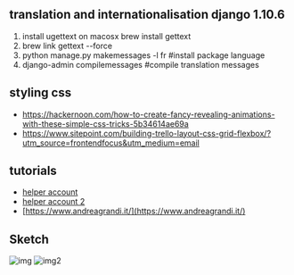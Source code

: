 ## translation and internationalisation django 1.10.6
1. install ugettext on macosx brew install gettext
2. brew link gettext --force
3. python manage.py makemessages -l fr #install package language
4. django-admin compilemessages #compile translation messages

## styling css
* https://hackernoon.com/how-to-create-fancy-revealing-animations-with-these-simple-css-tricks-5b34614ae69a
* https://www.sitepoint.com/building-trello-layout-css-grid-flexbox/?utm_source=frontendfocus&utm_medium=email

## tutorials
* [helper account](https://thinkster.io/django-angularjs-tutorial)
* [helper account 2](http://blog.kevinastone.com/getting-started-with-django-rest-framework-and-angularjs.html)
* [https://www.andreagrandi.it/](https://www.andreagrandi.it/)

## Sketch
![img](https://cdn.dribbble.com/users/556962/screenshots/2582374/attachments/513351/artboard_1.jpg)
![img2](https://github.com/delitamakanda/scrumy-app/blob/master/resources/mailstack-full.png?raw=true)
